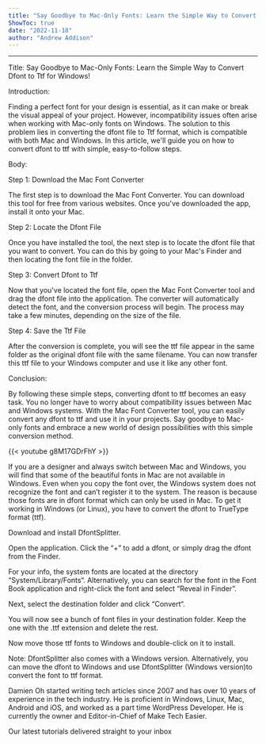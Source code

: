 ```yaml
---
title: "Say Goodbye to Mac-Only Fonts: Learn the Simple Way to Convert Dfont to Ttf for Windows!"
ShowToc: true 
date: "2022-11-18"
author: "Andrew Addison"
---
```

*****
Title: Say Goodbye to Mac-Only Fonts: Learn the Simple Way to Convert Dfont to Ttf for Windows!

Introduction:

Finding a perfect font for your design is essential, as it can make or break the visual appeal of your project. However, incompatibility issues often arise when working with Mac-only fonts on Windows. The solution to this problem lies in converting the dfont file to Ttf format, which is compatible with both Mac and Windows. In this article, we'll guide you on how to convert dfont to ttf with simple, easy-to-follow steps.

Body:

Step 1: Download the Mac Font Converter

The first step is to download the Mac Font Converter. You can download this tool for free from various websites. Once you've downloaded the app, install it onto your Mac.

Step 2: Locate the Dfont File

Once you have installed the tool, the next step is to locate the dfont file that you want to convert. You can do this by going to your Mac's Finder and then locating the font file in the folder.

Step 3: Convert Dfont to Ttf

Now that you've located the font file, open the Mac Font Converter tool and drag the dfont file into the application. The converter will automatically detect the font, and the conversion process will begin. The process may take a few minutes, depending on the size of the file.

Step 4: Save the Ttf File

After the conversion is complete, you will see the ttf file appear in the same folder as the original dfont file with the same filename. You can now transfer this ttf file to your Windows computer and use it like any other font.

Conclusion:

By following these simple steps, converting dfont to ttf becomes an easy task. You no longer have to worry about compatibility issues between Mac and Windows systems. With the Mac Font Converter tool, you can easily convert any dfont to ttf and use it in your projects. Say goodbye to Mac-only fonts and embrace a new world of design possibilities with this simple conversion method.

{{< youtube g8M17GDrFhY >}} 



If you are a designer and always switch between Mac and Windows, you will find that some of the beautiful fonts in Mac are not available in Windows. Even when you copy the font over, the Windows system does not recognize the font and can’t register it to the system. The reason is because those fonts are in dfont format which can only be used in Mac. To get it working in Windows (or Linux), you have to convert the dfont to TrueType format (ttf).

Download and install DfontSplitter.
 
Open the application. Click the “+” to add a dfont, or simply drag the dfont from the Finder. 
 

 
For your info, the system fonts are located at the directory “System/Library/Fonts“. Alternatively, you can search for the font in the Font Book application and right-click the font and select “Reveal in Finder”.
 
Next, select the destination folder and click “Convert“. 
 
You will now see a bunch of font files in your destination folder. Keep the one with the .ttf extension and delete the rest. 
 
Now move those ttf fonts to Windows and double-click on it to install. 
 
Note: DfontSplitter also comes with a Windows version. Alternatively, you can move the dfont to Windows and use DfontSplitter (Windows version)to convert the font to ttf format.
 
Damien Oh started writing tech articles since 2007 and has over 10 years of experience in the tech industry. He is proficient in Windows, Linux, Mac, Android and iOS, and worked as a part time WordPress Developer. He is currently the owner and Editor-in-Chief of Make Tech Easier.
 
Our latest tutorials delivered straight to your inbox





